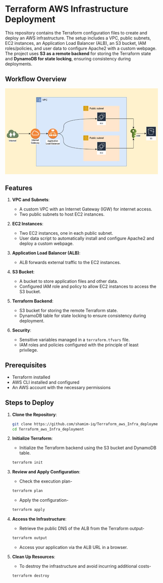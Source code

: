 # Terraform AWS Infrastructure Deployment

This repository contains the Terraform configuration files to create and deploy an AWS infrastructure. The setup includes a VPC, public subnets, EC2 instances, an Application Load Balancer (ALB), an S3 bucket, IAM roles/policies, and user data to configure Apache2 with a custom webpage. The project uses **S3 as a remote backend** for storing the Terraform state and **DynamoDB for state locking**, ensuring consistency during deployments.

## Workflow Overview

![Infrastructure Workflow](./Diagram.JPG)

## Features

1. **VPC and Subnets**:
   - A custom VPC with an Internet Gateway (IGW) for internet access.
   - Two public subnets to host EC2 instances.

2. **EC2 Instances**:
   - Two EC2 instances, one in each public subnet.
   - User data script to automatically install and configure Apache2 and deploy a custom webpage.

3. **Application Load Balancer (ALB)**:
   - ALB forwards external traffic to the EC2 instances.

4. **S3 Bucket**:
   - A bucket to store application files and other data.
   - Configured IAM role and policy to allow EC2 instances to access the S3 bucket.

5. **Terraform Backend**:
   - S3 bucket for storing the remote Terraform state.
   - DynamoDB table for state locking to ensure consistency during deployment.

6. **Security**:
   - Sensitive variables managed in a `terraform.tfvars` file.
   - IAM roles and policies configured with the principle of least privilege.

## Prerequisites

- Terraform installed 
- AWS CLI installed and configured 
- An AWS account with the necessary permissions

## Steps to Deploy

1. **Clone the Repository**:
   ```bash
   git clone https://github.com/shamim-iq/Terraform_aws_Infra_deployment.git
   cd Terraform_aws_Infra_deployment
   ```

2. **Initialize Terraform**:  
   - Initialize the Terraform backend using the S3 bucket and DynamoDB table.

   ```bash
   terraform init
   
3. **Review and Apply Configuration**:  
   
   - Check the execution plan-
   ```bash
   terraform plan
   ```
   
   - Apply the configuration-
   ```bash
   terraform apply
   ```
3. **Access the Infrastructure**:  
   
   - Retrieve the public DNS of the ALB from the Terraform output-
   ```bash
   terraform output
   ```
   - Access your application via the ALB URL in a browser.
     
4. **Clean Up Resources**:
   - To destroy the infrastructure and avoid incurring additional costs-
   ```bash
   terraform destroy
   ```

